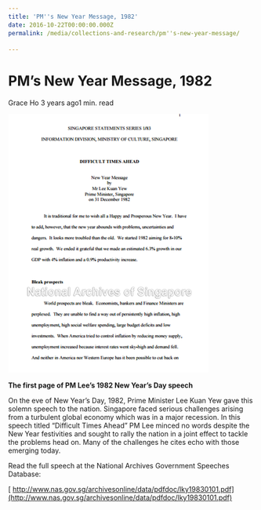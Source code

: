 ```yaml
---
title: 'PM''s New Year Message, 1982'
date: 2016-10-22T00:00:00.000Z
permalink: /media/collections-and-research/pm''s-new-year-message/

---
```



# PM’s New Year Message, 1982

Grace Ho 3 years ago1 min. read

![img](../../../images/blogs/img_586b5ba44090b.png)      

**The first page of PM Lee’s 1982 New Year’s Day speech**

On the eve of New Year’s Day, 1982, Prime Minister Lee Kuan Yew gave this solemn speech to the nation. Singapore  faced serious challenges arising from a turbulent global economy which was in a major recession. In this speech titled “Difficult Times Ahead” PM Lee minced no words despite the New Year festivities and sought to rally the nation in a joint effect to tackle the problems head on. Many of the challenges he cites echo with those emerging today.

Read the full speech at the National Archives Government Speeches Database:

[ http://www.nas.gov.sg/archivesonline/data/pdfdoc/lky19830101.pdf](http://www.nas.gov.sg/archivesonline/data/pdfdoc/lky19830101.pdf)